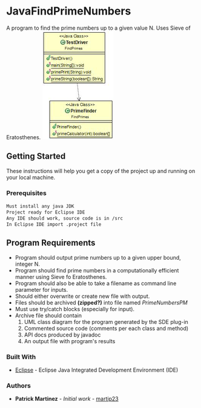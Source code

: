 # JavaFindPrimeNumbers
<!---[![Build Status](https://travis-ci.org/martip23/JavaBinarySearchTree.svg?branch=master)](https://travis-ci.org/martip23/JavaBinarySearchTree)
--->
A program to find the prime numbers up to a given value N. Uses Sieve of Eratosthenes.
![Class Diagram](/classDiagram/Class-Diagram.jpg)


## Getting Started
These instructions will help you get a copy of the project up and running on your local machine.

### Prerequisites
    Must install any java JDK
    Project ready for Eclipse IDE
    Any IDE should work, source code is in /src
    In Eclipse IDE import .project file

## Program Requirements
* Program should output prime numbers up to a given upper bound, integer N.
* Program should find prime numbers in a computationally efficient manner using Sieve fo Eratosthenes.
* Program should also be able to take a filename as command line parameter for inputs.
* Should either overwrite or create new file with output.
* Files should be archived **(zipped?)** into file named *PrimeNumbersPM*
* Must use try/catch blocks (especially for input).
* Archive file should contain
    1.	UML class diagram for the program generated by the SDE plug-in
    2.	Commented source code (comments per each class and method)
    3.	API docs produced by javadoc
    4. An output file with program's results

### Built With
* [Eclipse](https://eclipse.org/ide/) - Eclipse Java Integrated Development Environment (IDE)

### Authors
* **Patrick Martinez** - *Initial work* - [martip23](www.github.com/martip23)
